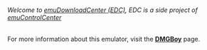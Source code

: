 ###### Welcome to [emuDownloadCenter (EDC)](https://github.com/PhoenixInteractiveNL/emuDownloadCenter/wiki/), EDC is a side project of [emuControlCenter](https://github.com/PhoenixInteractiveNL/emuControlCenter/wiki/)

For more information about this emulator, visit the [**DMGBoy**](https://github.com/PhoenixInteractiveNL/emuDownloadCenter/wiki/Emulator-dmgboy#menu) page.
